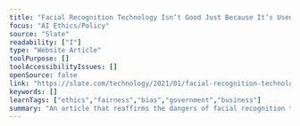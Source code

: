 ```yaml
---
title: "Facial Recognition Technology Isn’t Good Just Because It’s Used to Arrest Neo-Nazis"
focus: "AI Ethics/Policy"
source: "Slate"
readability: ["I"]
type: "Website Article"
toolPurpose: []
toolAccessibilityIssues: []
openSource: false
link: "https://slate.com/technology/2021/01/facial-recognition-technology-capitol-siege.html"
keywords: []
learnTags: ["ethics","fairness","bias","government","business"]
summary: "An article that reaffirms the dangers of facial recognition technology, following arrests made after the Capitol Siege. "
---
```


